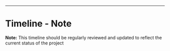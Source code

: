 
---

# Timeline - Note
**Note:** This timeline should be regularly reviewed and updated to reflect the current status of the project